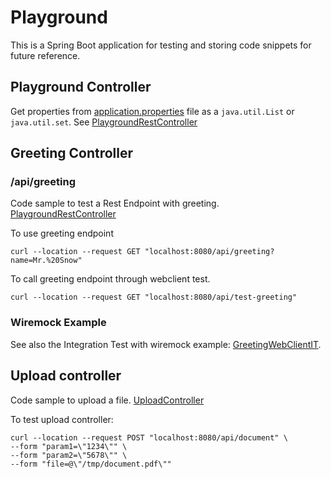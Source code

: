 # Playground

This is a Spring Boot application for testing and storing code snippets for future reference.

## Playground Controller

Get properties from [application.properties](src/main/resources/application.properties) file as a `java.util.List` or 
`java.util.set`. See [PlaygroundRestController](src/main/java/org/juanjo/playground/controller/PlaygroundRestController.java)

## Greeting Controller

### /api/greeting
Code sample to test a Rest Endpoint with greeting. [PlaygroundRestController](src/main/java/org/juanjo/playground/controller/GreetingController.java)

To use greeting endpoint
```shell
curl --location --request GET "localhost:8080/api/greeting?name=Mr.%20Snow"
```

To call greeting endpoint through webclient test.
```shell
curl --location --request GET "localhost:8080/api/test-greeting"
```

### Wiremock Example
See also the Integration Test with wiremock example: [GreetingWebClientIT](src/test/java/org/juanjo/playground/client/GreetingWebClientIT.java). 


## Upload controller
Code sample to upload a file. [UploadController](src/main/java/org/juanjo/playground/controller/DocumentController.java)

To test upload controller:
```shell
curl --location --request POST "localhost:8080/api/document" \
--form "param1=\"1234\"" \
--form "param2=\"5678\"" \
--form "file=@\"/tmp/document.pdf\""
```